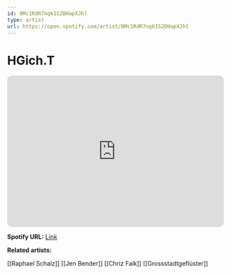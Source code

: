 ```yaml
---
id: 0Mc1RdR7nqk1S2DHapXJhl
type: artist
url: https://open.spotify.com/artist/0Mc1RdR7nqk1S2DHapXJhl
---
```

# HGich.T

<iframe style="border-radius:12px" src="https://open.spotify.com/embed/artist/0Mc1RdR7nqk1S2DHapXJhl" width="100%" height="352" frameBorder="0" allowfullscreen="" allow="autoplay; clipboard-write; encrypted-media; fullscreen; picture-in-picture" loading="lazy"></iframe>

**Spotify URL:** [Link](https://open.spotify.com/artist/0Mc1RdR7nqk1S2DHapXJhl)

**Related artists:**

[[Raphael Schalz]]
[[Jen Bender]]
[[Chriz Falk]]
[[Grossstadtgeflüster]]
